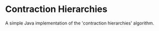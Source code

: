 # Contraction Hierarchies

A simple Java implementation of the 'contraction hierarchies' algorithm.
